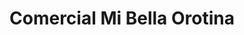 ---
title: "Comercial Mi Bella Orotina"
url: /orotina/comercial-mi-bella-orotina/
shop: Einkaufszentrum
---